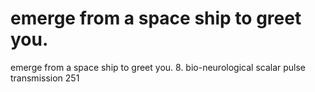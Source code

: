 # emerge from a space ship to greet you.

emerge from a space ship to greet you.
8.    bio-neurological scalar pulse transmission
251